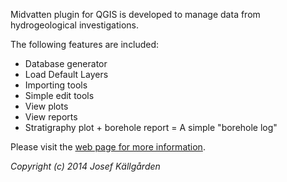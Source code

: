 Midvatten plugin for QGIS is developed to manage data from hydrogeological investigations.

The following features are included:

* Database generator
* Load Default Layers
* Importing tools
* Simple edit tools
* View plots
* View reports
* Stratigraphy plot + borehole report = A simple "borehole log"

Please visit the [web page for more information](https://sites.google.com/site/midvattenpluginforqgis/).

_Copyright (c) 2014 Josef Källgården_
